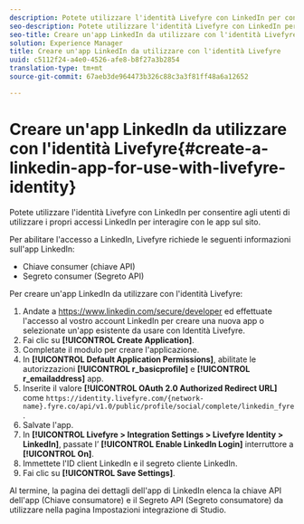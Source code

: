 ```yaml
---
description: Potete utilizzare l'identità Livefyre con LinkedIn per consentire agli utenti di utilizzare i propri accessi LinkedIn per interagire con le app sul sito.
seo-description: Potete utilizzare l'identità Livefyre con LinkedIn per consentire agli utenti di utilizzare i propri accessi LinkedIn per interagire con le app sul sito.
seo-title: Creare un'app LinkedIn da utilizzare con l'identità Livefyre
solution: Experience Manager
title: Creare un'app LinkedIn da utilizzare con l'identità Livefyre
uuid: c5112f24-a4e0-4526-afe8-b8f27a3b2854
translation-type: tm+mt
source-git-commit: 67aeb3de964473b326c88c3a3f81ff48a6a12652

---
```



# Creare un'app LinkedIn da utilizzare con l'identità Livefyre{#create-a-linkedin-app-for-use-with-livefyre-identity}

Potete utilizzare l'identità Livefyre con LinkedIn per consentire agli utenti di utilizzare i propri accessi LinkedIn per interagire con le app sul sito.

Per abilitare l'accesso a LinkedIn, Livefyre richiede le seguenti informazioni sull'app LinkedIn:

* Chiave consumer (chiave API)
* Segreto consumer (Segreto API)

Per creare un'app LinkedIn da utilizzare con l'identità Livefyre:

1. Andate a https://www.linkedin.com/secure/developer ed effettuate l'accesso al vostro account LinkedIn per creare una nuova app o selezionate un'app esistente da usare con Identità Livefyre.
1. Fai clic su **[!UICONTROL Create Application]**.
1. Completate il modulo per creare l'applicazione.
1. In **[!UICONTROL Default Application Permissions]**, abilitate le autorizzazioni **[!UICONTROL r_basicprofile]** e **[!UICONTROL r_emailaddress]** app.
1. Inserite il valore **[!UICONTROL OAuth 2.0 Authorized Redirect URL]** come `https://identity.livefyre.com/{network-name}.fyre.co/api/v1.0/public/profile/social/complete/linkedin_fyre`.
1. Salvate l'app.
1. In **[!UICONTROL Livefyre > Integration Settings > Livefyre Identity > LinkedIn]**, passate l’ **[!UICONTROL Enable LinkedIn Login]** interruttore a **[!UICONTROL On]**.
1. Immettete l'ID client LinkedIn e il segreto cliente LinkedIn.
1. Fai clic su **[!UICONTROL Save Settings]**.

Al termine, la pagina dei dettagli dell'app di LinkedIn elenca la chiave API dell'app (Chiave consumatore) e il Segreto API (Segreto consumatore) da utilizzare nella pagina Impostazioni integrazione di Studio.
